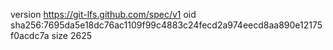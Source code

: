 version https://git-lfs.github.com/spec/v1
oid sha256:7695da5e18dc76ac1109f99c4883c24fecd2a974eecd8aa890e12175f0acdc7a
size 2625
